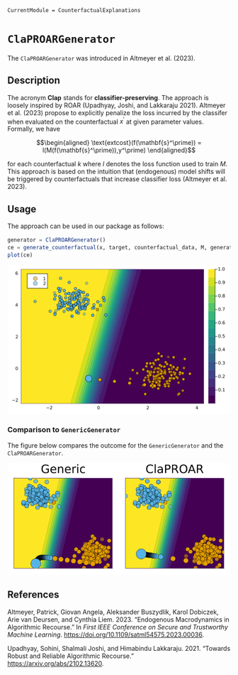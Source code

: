 

``` @meta
CurrentModule = CounterfactualExplanations 
```

# `ClaPROARGenerator`

The `ClaPROARGenerator` was introduced in Altmeyer et al. (2023).

## Description

The acronym **Clap** stands for **classifier-preserving**. The approach is loosely inspired by ROAR (Upadhyay, Joshi, and Lakkaraju 2021). Altmeyer et al. (2023) propose to explicitly penalize the loss incurred by the classifer when evaluated on the counterfactual $x^\prime$ at given parameter values. Formally, we have

``` math
\begin{aligned}
\text{extcost}(f(\mathbf{s}^\prime)) = l(M(f(\mathbf{s}^\prime)),y^\prime)
\end{aligned}
```

for each counterfactual $k$ where $l$ denotes the loss function used to train $M$. This approach is based on the intuition that (endogenous) model shifts will be triggered by counterfactuals that increase classifier loss (Altmeyer et al. 2023).

## Usage

The approach can be used in our package as follows:

``` julia
generator = ClaPROARGenerator()
ce = generate_counterfactual(x, target, counterfactual_data, M, generator)
plot(ce)
```

![](clap_roar_files/figure-commonmark/cell-3-output-1.svg)

### Comparison to `GenericGenerator`

The figure below compares the outcome for the `GenericGenerator` and the `ClaPROARGenerator`.

![](clap_roar_files/figure-commonmark/cell-5-output-1.svg)

## References

Altmeyer, Patrick, Giovan Angela, Aleksander Buszydlik, Karol Dobiczek, Arie van Deursen, and Cynthia Liem. 2023. “Endogenous Macrodynamics in Algorithmic Recourse.” In *First IEEE Conference on Secure and Trustworthy Machine Learning*. <https://doi.org/10.1109/satml54575.2023.00036>.

Upadhyay, Sohini, Shalmali Joshi, and Himabindu Lakkaraju. 2021. “Towards Robust and Reliable Algorithmic Recourse.” <https://arxiv.org/abs/2102.13620>.
